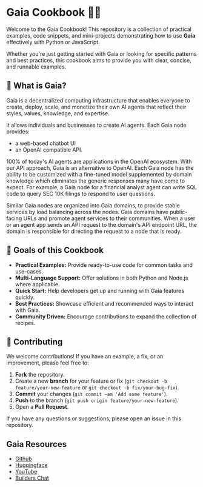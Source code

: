 # Gaia Cookbook 🍳🌱

Welcome to the Gaia Cookbook! This repository is a collection of practical examples, code snippets, and mini-projects demonstrating how to use **Gaia** effectively with Python or JavaScript.

Whether you're just getting started with Gaia or looking for specific patterns and best practices, this cookbook aims to provide you with clear, concise, and runnable examples.

## 🌟 What is Gaia?

Gaia is a decentralized computing infrastructure that enables everyone to create, deploy, scale, and monetize their own AI agents that reflect their styles, values, knowledge, and expertise.

It allows individuals and businesses to create AI agents. Each Gaia node provides:
- a web-based chatbot UI
- an OpenAI compatible API.

100% of today's AI agents are applications in the OpenAI ecosystem. With our API approach, Gaia is an alternative to OpenAI. Each Gaia node has the ability to be customized with a fine-tuned model supplemented by domain knowledge which eliminates the generic responses many have come to expect. For example, a Gaia node for a financial analyst agent can write SQL code to query SEC 10K filings to respond to user questions.

Similar Gaia nodes are organized into Gaia domains, to provide stable services by load balancing across the nodes. Gaia domains have public-facing URLs and promote agent services to their communities. When a user or an agent app sends an API request to the domain's API endpoint URL, the domain is responsible for directing the request to a node that is ready.

## 🎯 Goals of this Cookbook

*   **Practical Examples:** Provide ready-to-use code for common tasks and use-cases.
*   **Multi-Language Support:** Offer solutions in both Python and Node.js where applicable.
*   **Quick Start:** Help developers get up and running with Gaia features quickly.
*   **Best Practices:** Showcase efficient and recommended ways to interact with Gaia.
*   **Community Driven:** Encourage contributions to expand the collection of recipes.

## 🚀 Contributing

We welcome contributions! If you have an example, a fix, or an improvement, please feel free to:

1.  **Fork** the repository.
2.  Create a new **branch** for your feature or fix (`git checkout -b feature/your-new-feature` or `git checkout -b fix/your-bug-fix`).
3.  **Commit** your changes (`git commit -am 'Add some feature'`).
4.  **Push** to the branch (`git push origin feature/your-new-feature`).
5.  Open a **Pull Request**.

If you have any questions or suggestions, please open an issue in this repository.

## Gaia Resources

- [Github](https://github.com/GaiaNet-AI/)
- [Huggingface](https://huggingface.co/gaianet)
- [YouTube](https://www.youtube.com/@GaiaAI/videos)
- [Builders Chat](https://t.me/+a0bJInD5lsYxNDJl)
